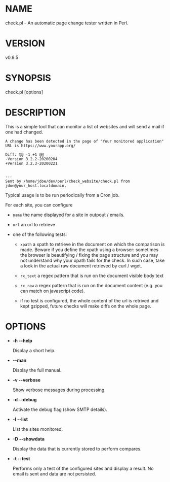 # NAME

check.pl - An automatic page change tester written in Perl.

# VERSION

v0.9.5

# SYNOPSIS

check.pl \[options\]

# DESCRIPTION

This is a simple tool that can monitor a list of websites and will send a mail if one had changed.

    A change has been detected in the page of "Your monitored application"
    URL is https://www.yourapp.org/
    
    Diff: @@ -1 +1 @@
    -Version 3.2.2-20200204
    +Version 3.2.3-20200221
    
    
    ---
    Sent by /home/jdoe/dev/perl/check_website/check.pl from jdoe@your_host.localdomain.

Typical usage is to be run periodically from a Cron job.

For each site, you can configure

- `name` the name displayed for a site in outpout / emails.

- `url` an url to retrieve

- one of the following tests:

    - `xpath` a xpath to retrieve in the document on which the comparison is made. Beware if you define the xpath using a browser: sometimes the browser is beautifying / fixing the page structure and you may not understand why your xpath fails for the check. In such case, take a look in the actual raw document retrieved by curl / wget.
    
    - `rx_text` a regex pattern that is run on the document visible body text
    
    - `rx_raw` a regex pattern that is run on the document content (e.g. you can match on javascript code).
    
    - if no test is configured, the whole content of the url is retrived and kept gzipped, future checks will make diffs on the whole page.

# OPTIONS

- **-h --help**

    Display a short help.

- **--man**

    Display the full manual.

- **-v --verbose**

    Show verbose messages during processing.

- **-d --debug**

    Activate the debug flag (show SMTP details).

- **-l --list**

    List the sites monitored.

- **-D --showdata**

    Display the data that is currently stored to perform compares.

- **-t --test**

    Performs only a test of the configured sites and display a result. No email is sent and data are not persisted.
